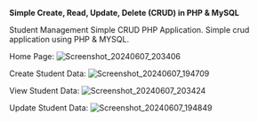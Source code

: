 **Simple Create, Read, Update, Delete (CRUD) in PHP & MySQL**

Student Management Simple CRUD PHP Application. Simple crud application using PHP & MYSQL.

Home Page: 
![Screenshot_20240607_203406](https://github.com/dhanashrighagare/CRUD_PHP/assets/77435428/880b3ec2-55df-45bb-82e0-a7fe361ebc91)

Create Student Data:
![Screenshot_20240607_194709](https://github.com/dhanashrighagare/CRUD_PHP/assets/77435428/a90e5fbe-4d3e-47c7-a78a-172ad30562a8)

View Student Data: 
![Screenshot_20240607_203424](https://github.com/dhanashrighagare/CRUD_PHP/assets/77435428/bd8d96d8-7449-43ee-9917-6154de6146fc)

Update Student Data: 
![Screenshot_20240607_194849](https://github.com/dhanashrighagare/CRUD_PHP/assets/77435428/88f02093-5980-4725-876e-612fc7c507dd)
